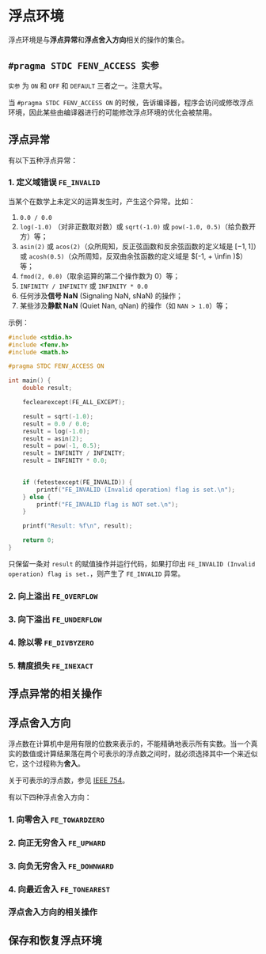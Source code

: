 # 浮点环境

浮点环境是与**浮点异常**和**浮点舍入方向**相关的操作的集合。

## `#pragma STDC FENV_ACCESS 实参`

`实参` 为 `ON` 和 `OFF` 和 `DEFAULT` 三者之一。注意大写。

当 `#pragma STDC FENV_ACCESS ON` 的时候，告诉编译器，程序会访问或修改浮点环境，因此某些由编译器进行的可能修改浮点环境的优化会被禁用。

## 浮点异常

有以下五种浮点异常：

### 1. 定义域错误 `FE_INVALID`

当某个在数学上未定义的运算发生时，产生这个异常。比如：

1. `0.0 / 0.0`
2. `log(-1.0)` （对非正数取对数）或 `sqrt(-1.0)` 或 `pow(-1.0, 0.5)`（给负数开方）等；
3. `asin(2)` 或 `acos(2)`（众所周知，反正弦函数和反余弦函数的定义域是 $[-1,1]$）或 `acosh(0.5)`（众所周知，反双曲余弦函数的定义域是 $[-1, + \infin )$）等；
4. `fmod(2, 0.0)`（取余运算的第二个操作数为 0）等；
5. `INFINITY / INFINITY` 或 `INFINITY * 0.0`
6. 任何涉及**信号 NaN** (Signaling NaN, sNaN) 的操作；
7. 某些涉及**静默 NaN** (Quiet Nan, qNan) 的操作（如 `NAN > 1.0`）等；

示例：

```c
#include <stdio.h>
#include <fenv.h>
#include <math.h>

#pragma STDC FENV_ACCESS ON

int main() {
    double result;

    feclearexcept(FE_ALL_EXCEPT);

    result = sqrt(-1.0);
    result = 0.0 / 0.0;
    result = log(-1.0);
    result = asin(2);
    result = pow(-1, 0.5);
    result = INFINITY / INFINITY;
    result = INFINITY * 0.0;

 
    if (fetestexcept(FE_INVALID)) {
        printf("FE_INVALID (Invalid operation) flag is set.\n");
    } else {
        printf("FE_INVALID flag is NOT set.\n");
    }

    printf("Result: %f\n", result);

    return 0;
}
```

只保留一条对 `result` 的赋值操作并运行代码，如果打印出 `FE_INVALID (Invalid operation) flag is set.`，则产生了 `FE_INVALID` 异常。

### 2. 向上溢出 `FE_OVERFLOW`

### 3. 向下溢出 `FE_UNDERFLOW`

### 4. 除以零 `FE_DIVBYZERO`

### 5. 精度损失 `FE_INEXACT`

## 浮点异常的相关操作

## 浮点舍入方向

浮点数在计算机中是用有限的位数来表示的，不能精确地表示所有实数。当一个真实的数值或计算结果落在两个可表示的浮点数之间时，就必须选择其中一个来近似它，这个过程称为**舍入**。

关于可表示的浮点数，参见 [IEEE 754](/教程/番外/1_IEEE754.md)。

有以下四种浮点舍入方向：

### 1. 向零舍入 `FE_TOWARDZERO`

### 2. 向正无穷舍入 `FE_UPWARD`

### 3. 向负无穷舍入 `FE_DOWNWARD`

### 4. 向最近舍入 `FE_TONEAREST`

### 浮点舍入方向的相关操作

## 保存和恢复浮点环境
